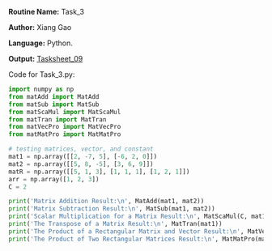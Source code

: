 **Routine Name:** Task_3

**Author:** Xiang Gao 

**Language:** Python.

**Output:** [Tasksheet_09](https://github.com/GoByMark/math4610/blob/main/Homework_Tasks/Tasksheet_09/Tasksheet%2009.pdf)

Code for Task_3.py:  
```Python
import numpy as np
from matAdd import MatAdd
from matSub import MatSub
from matScaMul import MatScaMul
from matTran import MatTran
from matVecPro import MatVecPro
from matMatPro import MatMatPro

# testing matrices, vector, and constant
mat1 = np.array([[2, -7, 5], [-6, 2, 0]])
mat2 = np.array([[5, 8, -5], [3, 6, 9]])
matR = np.array([[5, 1, 3], [1, 1, 1], [1, 2, 1]])
arr = np.array([1, 2, 3])
C = 2

print('Matrix Addition Result:\n', MatAdd(mat1, mat2))
print('Matrix Subtraction Result:\n', MatSub(mat1, mat2))
print('Scalar Multiplication for a Matrix Result:\n', MatScaMul(C, mat1))
print('The Transpose of a Matrix Result:\n', MatTran(mat1))
print('The Product of a Rectangular Matrix and Vector Result:\n', MatVecPro(matR, arr))
print('The Product of Two Rectangular Matrices Result:\n', MatMatPro(matR, matR))
```
